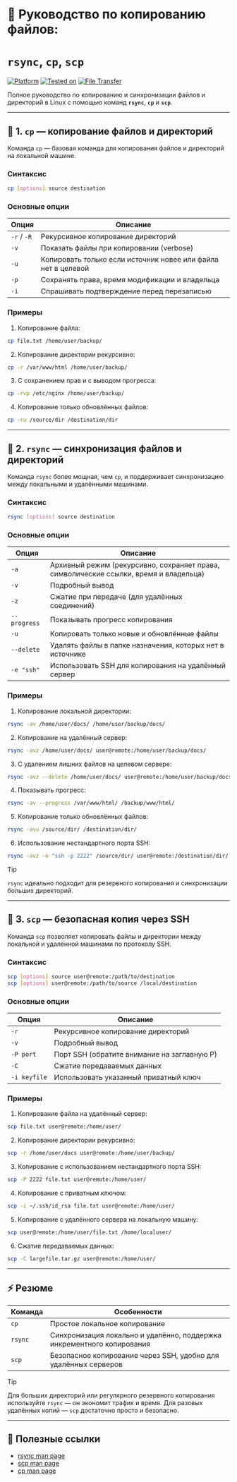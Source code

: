 # 📂 Руководство по копированию файлов: <br> 
# `rsync`, `cp`, `scp`

[![Platform](https://img.shields.io/badge/platform-Linux-lightgrey?style=flat-square&logo=linux)]()
[![Tested on](https://img.shields.io/badge/tested%20on-Ubuntu%2024.04%20|%20Debian%2012-orange?style=flat-square)]()
[![File Transfer](https://img.shields.io/badge/Transfer-rsync%20|%20scp%20|%20cp-blue?style=flat-square)]()

Полное руководство по копированию и синхронизации файлов и директорий в Linux с помощью команд **`rsync`**, **`cp`** и **`scp`**.  

---

## 🔹 1. `cp` — копирование файлов и директорий

Команда `cp` — базовая команда для копирования файлов и директорий на локальной машине.

### Синтаксис
```bash
cp [options] source destination
````

### Основные опции

| Опция       | Описание                                                      |
| ----------- | ------------------------------------------------------------- |
| `-r` / `-R` | Рекурсивное копирование директорий                            |
| `-v`        | Показать файлы при копировании (verbose)                      |
| `-u`        | Копировать только если источник новее или файла нет в целевой |
| `-p`        | Сохранять права, время модификации и владельца                |
| `-i`        | Спрашивать подтверждение перед перезаписью                    |

### Примеры

1. Копирование файла:

```bash
cp file.txt /home/user/backup/
```

2. Копирование директории рекурсивно:

```bash
cp -r /var/www/html /home/user/backup/
```

3. С сохранением прав и с выводом прогресса:

```bash
cp -rvp /etc/nginx /home/user/backup/
```

4. Копирование только обновлённых файлов:

```bash
cp -ru /source/dir /destination/dir
```

---

## 🔹 2. `rsync` — синхронизация файлов и директорий

Команда `rsync` более мощная, чем `cp`, и поддерживает синхронизацию между локальными и удалёнными машинами.

### Синтаксис

```bash
rsync [options] source destination
```

### Основные опции

| Опция        | Описание                                                                              |
| ------------ | ------------------------------------------------------------------------------------- |
| `-a`         | Архивный режим (рекурсивно, сохраняет права, символические ссылки, время и владельца) |
| `-v`         | Подробный вывод                                                                       |
| `-z`         | Сжатие при передаче (для удалённых соединений)                                        |
| `--progress` | Показывать прогресс копирования                                                       |
| `-u`         | Копировать только новые и обновлённые файлы                                           |
| `--delete`   | Удалять файлы в папке назначения, которых нет в источнике                             |
| `-e "ssh"`   | Использовать SSH для копирования на удалённый сервер                                  |

### Примеры

1. Копирование локальной директории:

```bash
rsync -av /home/user/docs/ /home/user/backup/docs/
```

2. Копирование на удалённый сервер:

```bash
rsync -avz /home/user/docs/ user@remote:/home/user/backup/docs/
```

3. С удалением лишних файлов на целевом сервере:

```bash
rsync -avz --delete /home/user/docs/ user@remote:/home/user/backup/docs/
```

4. Показывать прогресс:

```bash
rsync -av --progress /var/www/html/ /backup/www/html/
```

5. Копирование только обновлённых файлов:

```bash
rsync -avu /source/dir/ /destination/dir/
```

6. Использование нестандартного порта SSH:

```bash
rsync -avz -e "ssh -p 2222" /source/dir/ user@remote:/destination/dir/
```

> [!TIP]
> `rsync` идеально подходит для резервного копирования и синхронизации больших директорий.

---

## 🔹 3. `scp` — безопасная копия через SSH

Команда `scp` позволяет копировать файлы и директории между локальной и удалённой машинами по протоколу SSH.

### Синтаксис

```bash
scp [options] source user@remote:/path/to/destination
scp [options] user@remote:/path/to/source /local/destination
```

### Основные опции

| Опция        | Описание                                    |
| ------------ | ------------------------------------------- |
| `-r`         | Рекурсивное копирование директорий          |
| `-v`         | Подробный вывод                             |
| `-P port`    | Порт SSH (обратите внимание на заглавную P) |
| `-C`         | Сжатие передаваемых данных                  |
| `-i keyfile` | Использовать указанный приватный ключ       |

### Примеры

1. Копирование файла на удалённый сервер:

```bash
scp file.txt user@remote:/home/user/
```

2. Копирование директории рекурсивно:

```bash
scp -r /home/user/docs user@remote:/home/user/backup/
```

3. Копирование с использованием нестандартного порта SSH:

```bash
scp -P 2222 file.txt user@remote:/home/user/
```

4. Копирование с приватным ключом:

```bash
scp -i ~/.ssh/id_rsa file.txt user@remote:/home/user/
```

5. Копирование с удалённого сервера на локальную машину:

```bash
scp user@remote:/home/user/file.txt /home/localuser/
```

6. Сжатие передаваемых данных:

```bash
scp -C largefile.tar.gz user@remote:/home/user/
```

---

## ⚡ Резюме

| Команда | Особенности                                                            |
| ------- | ---------------------------------------------------------------------- |
| `cp`    | Простое локальное копирование                                          |
| `rsync` | Синхронизация локально и удалённо, поддержка инкрементного копирования |
| `scp`   | Безопасное копирование через SSH, удобно для удалённых серверов        |

> [!TIP]
> Для больших директорий или регулярного резервного копирования используйте `rsync` — он экономит трафик и время.
> Для разовых удалённых копий — `scp` достаточно просто и безопасно.

---

## 🔗 Полезные ссылки

* [rsync man page](https://linux.die.net/man/1/rsync)
* [scp man page](https://linux.die.net/man/1/scp)
* [cp man page](https://linux.die.net/man/1/cp)

```
